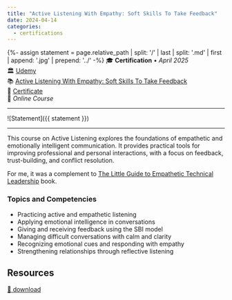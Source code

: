 ```yaml
---
title: "Active Listening With Empathy: Soft Skills To Take Feedback"
date: 2024-04-14
categories:
  - certifications
---
```

{%- assign statement = page.relative_path |  split: '/' | last | split: '.md' | first | append: '.jpg' | prepend: '../' -%}
🎓 **Certification** • _April 2025_  
🏛️ [Udemy](https://www.udemy.com/)  
📚 [Active Listening With Empathy: Soft Skills To Take Feedback](https://www.udemy.com/course/active-listening-skills)  
📜 [Certificate](https://www.udemy.com/certificate/UC-7289db6f-2618-4078-86e3-711f579a1497/)  
📍 _Online Course_  

---

![Statement]({{ statement }})

---

This course on Active Listening explores the foundations of empathetic and emotionally intelligent communication. It provides practical tools for improving professional and personal interactions, with a focus on feedback, trust-building, and conflict resolution.

For me, it was a complement to [The Little Guide to Empathetic Technical Leadership](/work/books/the-little-guide-to-empathetic-technical-leadership/) book.


### Topics and Competencies

- Practicing active and empathetic listening
- Applying emotional intelligence in conversations
- Giving and receiving feedback using the SBI model
- Managing difficult conversations with calm and clarity
- Recognizing emotional cues and responding with empathy
- Strengthening relationships through reflective listening


## Resources

[💾 download](../UC-7289db6f-2618-4078-86e3-711f579a1497.pdf)  
